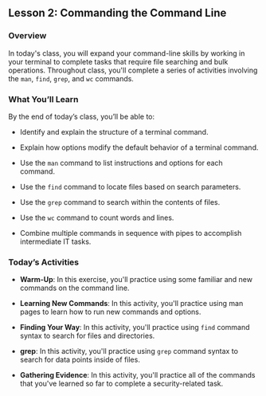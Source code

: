 ## Lesson 2: Commanding the Command Line 
 
### Overview

In today's class, you will expand your command-line skills by working in your terminal to complete tasks that require file searching and bulk operations. Throughout class, you'll complete a series of activities involving the  `man`, `find`,  `grep`, and `wc` commands.

### What You’ll Learn
 
By the end of today’s class, you’ll be able to:

- Identify and explain the structure of a terminal command.

- Explain how options modify the default behavior of a terminal command.

- Use the `man` command to list instructions and options for each command.

- Use the `find` command to locate files based on search parameters.

- Use the `grep` command to search within the contents of files.  

- Use the `wc` command to count words and lines.

- Combine multiple commands in sequence with pipes to accomplish intermediate IT tasks.  

### Today’s Activities

* **Warm-Up**: In this exercise, you'll practice using some familiar and new commands on the command line.

* **Learning New Commands**: In this activity, you'll practice using man pages to learn how to run new commands and options.

* **Finding Your Way**: In this activity, you'll practice using `find` command syntax to search for files and directories.

* **grep**: In this activity, you'll practice using `grep` command syntax to search for data points inside of files.

* **Gathering Evidence**: In this activity, you'll practice all of the commands that you've learned so far to complete a security-related task.
